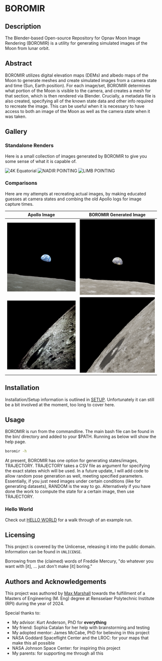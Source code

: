 # BOROMIR

## Description

The Blender-based Open-source Repository for Opnav Moon Image Rendering (BOROMIR) is a utility for generating simulated images of the Moon from lunar orbit.

## Abstract

BOROMIR utilizes digital elevation maps (DEMs) and albedo maps of the Moon to generate meshes and create simulated images from a camera state and time (Sun, Earth position). For each image/set, BOROMIR determines what portion of the Moon is visible to the camera, and creates a mesh for that section, which is then rendered via Blender. Crucially, a metadata file is also created, specifying all of the known state data and other info required to recreate the image. This can be useful when it is necessary to have access to both an image of the Moon as well as the camera state when it was taken.

## Gallery

### Standalone Renders

Here is a small collection of images generated by BOROMIR to give you some sense of what it is capable of.

![4K Equatorial](docs/gallery/4k_Equatorial.png)
![NADIR POINTING](docs/gallery/x_look_x.png)
![LIMB POINTING](docs/gallery/xy_look_y.png)

### Comparisons

Here are my attempts at recreating actual images, by making educated guesses at camera states and combing the old Apollo logs for image capture times.

| Apollo Image | BOROMIR Generated Image |
| ---------- | ----------------------- |
| ![Apollo 8 Earth Rise](docs/gallery/AS08-14-2383_resized.jpg) | ![BOROMIR's Earth Rise](docs/gallery/earth_rise.png) |
| ![Apollo 13 Tsiolkovsky Crater](docs/gallery/AS13-60-8626.jpg) | ![BOROMIR's Tsiolkovsky Crater](docs/gallery/tsiolkovsky.png) |

## Installation

Installation/Setup information is outlined in [SETUP](docs/SETUP.md). Unfortunately it can still be a bit involved at the moment, too long to cover here.

## Usage

BOROMIR is run from the commandline. The main bash file can be found in the bin/ directory and added to your $PATH. Running as below will show the help page.

``` bash
boromir -h
```

At present, BOROMIR has one option for generating states/images, TRAJECTORY. TRAJECTORY takes a CSV file as argument for specifying the exact states which will be used. In a future update, I will add code to allow random pose generation as well, meeting specified parameters. Essentially, if you just need images under certain conditions (like for generating datasets), RANDOM is the way to go. Alternatively if you have done the work to compute the state for a certain image, then use TRAJECTORY.

### Hello World

Check out [HELLO WORLD](docs/HELLO_WORLD.md) for a walk through of an example run.

## Licensing

This project is covered by the Unlicense, releasing it into the public domain. Information can be found in `UNLICENSE`.

Borrowing from the (claimed) words of Freddie Mercury, "do whatever you want with \[it\], ... just don't make \[it\] boring."

## Authors and Acknowledgements

This project was authored by [Max Marshall](https://www.github.com/the-astronot) towards the fulfillment of a Masters of Engineering (M. Eng) degree at Rensselaer Polytechnic Institute (RPI) during the year of 2024.

Special thanks to:

- My advisor: Kurt Anderson, PhD for **everything**
- My friend: Sophia Catalan for her help with brainstorming and testing
- My adopted mentor: James McCabe, PhD for believing in this project
- NASA Goddard Spaceflight Center and the LROC: for your maps that make this all possible
- NASA Johnson Space Center: for inspiring this project
- My parents: for supporting me through all this
